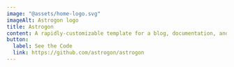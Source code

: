 ```yaml
---
image: "@assets/home-logo.svg"
imageAlt: Astrogon logo
title: Astrogon
content: A rapidly-customizable template for a blog, documentation, and more.
button:
  label: See the Code
  link: https://github.com/astrogon/astrogon
---
```

